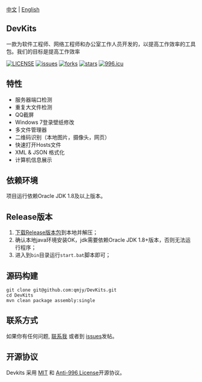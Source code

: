 [中文](./README.md) | [English](./README_en.md)

## DevKits

一款为软件工程师、网络工程师和办公室工作人员开发的，以提高工作效率的工具包。我们的目标是提高工作效率

[![LICENSE](https://img.shields.io/badge/license-Anti%20996-blue.svg)](https://github.com/996icu/996.ICU/blob/master/LICENSE)
[![issues](https://img.shields.io/github/issues/qmjy/DevKits)](https://github.com/qmjy/DevKits/issues)
[![forks](https://img.shields.io/github/forks/qmjy/DevKits)](https://github.com/qmjy/DevKits)
[![stars](https://img.shields.io/github/stars/qmjy/DevKits)](https://github.com/qmjy/DevKits)
[![996.icu](https://img.shields.io/badge/link-996.icu-red.svg)](https://996.icu)


## 特性

- 服务器端口检测
- 重复大文件检测
- QQ截屏
- Windows 7登录壁纸修改
- 多文件管理器
- 二维码识别（本地图片，摄像头，网页）
- 快速打开Hosts文件
- XML & JSON 格式化
- 计算机信息展示


## 依赖环境

项目运行依赖Oracle JDK 1.8及以上版本。


## Release版本
1. [下载Release版本包](https://github.com/qmjy/DevKits/releases/download/v1.0.0/devkits-1.0.0-bin.zip)到本地并解压；
2. 确认本地java环境安装OK，jdk需要依赖Oracle JDK 1.8+版本，否则无法运行程序；
3. 进入到`bin`目录运行`start.bat`脚本即可；


## 源码构建

```
git clone git@github.com:qmjy/DevKits.git
cd DevKits
mvn clean package assembly:single
```

## 联系方式

如果你有任何问题, [联系我]((mailto:admin@devkits.cn)) 或者到 [issues](https://github.com/qmjy/DevKits/issues)发帖。


## 开源协议

Devkits 采用 [MIT](https://choosealicense.com/licenses/mit/) 和 [Anti-996 License](https://github.com/996icu/996.ICU/blob/master/LICENSE_CN)开源协议。